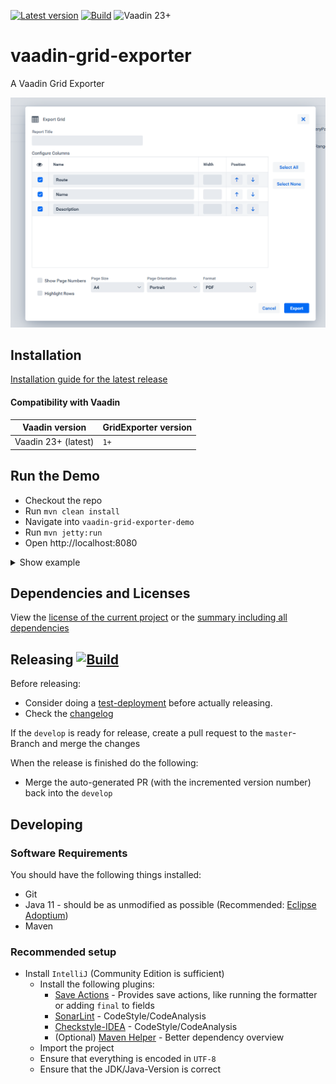 [![Latest version](https://img.shields.io/maven-central/v/com.xdev-software/vaadin-grid-exporter)](https://mvnrepository.com/artifact/com.xdev-software/vaadin-grid-exporter)
[![Build](https://img.shields.io/github/workflow/status/xdev-software/vaadin-grid-exporter/Check%20Build/develop)](https://github.com/xdev-software/vaadin-grid-exporter/actions/workflows/checkBuild.yml?query=branch%3Adevelop)
![Vaadin 23+](https://img.shields.io/badge/Vaadin%20Platform/Flow-23+-00b4f0.svg)

# vaadin-grid-exporter
A Vaadin Grid Exporter

![demo](assets/demo.png)


## Installation
[Installation guide for the latest release](https://github.com/xdev-software/vaadin-grid-exporter/releases/latest#Installation)

#### Compatibility with Vaadin

| Vaadin version | GridExporter version |
| --- | --- |
| Vaadin 23+ (latest) | ``1+`` |


## Run the Demo
* Checkout the repo
* Run ``mvn clean install``
* Navigate into ``vaadin-grid-exporter-demo`` 
* Run ``mvn jetty:run``
* Open http://localhost:8080


<details>
  <summary>Show example</summary>
  
  ![demo](assets/demo.gif)
</details>


## Dependencies and Licenses
View the [license of the current project](LICENSE) or the [summary including all dependencies](https://xdev-software.github.io/vaadin-grid-exporter/dependencies/)


## Releasing [![Build](https://img.shields.io/github/workflow/status/xdev-software/vaadin-grid-exporter/Release?label=Release)](https://github.com/xdev-software/vaadin-grid-exporter/actions/workflows/release.yml)

Before releasing:
* Consider doing a [test-deployment](https://github.com/xdev-software/vaadin-grid-exporter/actions/workflows/test-deploy.yml?query=branch%3Adevelop) before actually releasing.
* Check the [changelog](CHANGELOG.md)

If the ``develop`` is ready for release, create a pull request to the ``master``-Branch and merge the changes

When the release is finished do the following:
* Merge the auto-generated PR (with the incremented version number) back into the ``develop``


## Developing

### Software Requirements
You should have the following things installed:
* Git
* Java 11 - should be as unmodified as possible (Recommended: [Eclipse Adoptium](https://adoptium.net/temurin/releases/))
* Maven

### Recommended setup
* Install ``IntelliJ`` (Community Edition is sufficient)
  * Install the following plugins:
    * [Save Actions](https://plugins.jetbrains.com/plugin/7642-save-actions) - Provides save actions, like running the formatter or adding ``final`` to fields
    * [SonarLint](https://plugins.jetbrains.com/plugin/7973-sonarlint) - CodeStyle/CodeAnalysis
    * [Checkstyle-IDEA](https://plugins.jetbrains.com/plugin/1065-checkstyle-idea) - CodeStyle/CodeAnalysis
    * (Optional) [Maven Helper](https://plugins.jetbrains.com/plugin/7179-maven-helper) - Better dependency overview
  * Import the project
  * Ensure that everything is encoded in ``UTF-8``
  * Ensure that the JDK/Java-Version is correct
